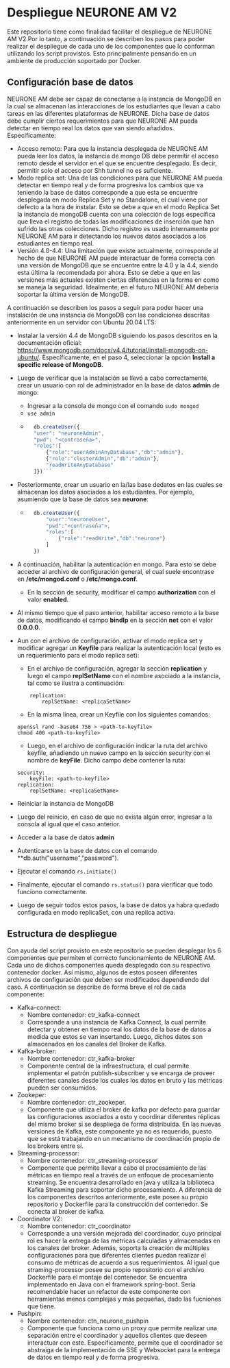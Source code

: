 # Despliegue NEURONE AM V2  

Este repositorio tiene como finalidad facilitar el despliegue de NEURONE AM V2.Por lo tanto, a continuación se describen los pasos para poder realizar el despliegue de cada uno de los componentes que lo conforman utilizando los script provistos. Esto principalmente pensando en un ambiente de producción soportado por Docker.



## Configuración base de datos

NEURONE AM debe ser capaz de conectarse a la instancia de MongoDB en la cual se almacenan las interacciones de los estudiantes que llevan a cabo tareas en las diferentes plataformas de NEURONE. Dicha base de datos debe cumplir ciertos requerimientos para que NEURONE AM pueda detectar en tiempo real los datos que van siendo añadidos. Específicamente:

- Acceso remoto: Para que la instancia desplegada de NEURONE AM pueda leer los datos, la instancia de mongo DB debe permitir el acceso remoto desde el servidor en el que se encuentre desplegado. Es decir, permitir solo el acceso por Shh tunnel no es suficiente.
- Modo replica set: Una de las condiciones para que NEURONE AM pueda detectar en tiempo real y de forma progresiva los cambios que va teniendo la base de datos corresponde a que esta se encuentre desplegada en modo Replica Set y no Standalone, el cual viene por defecto a la hora de instalar. Esto se debe a que en el modo Replica Set la instancia de mongoDB cuenta con una colección de logs específica que lleva el registro de todas las modificaciones de inserción que han sufrido las otras colecciones. Dicho registro es usado internamente por NEURONE AM para ir detectando los nuevos datos asociados a los estudiantes en tiempo real.
- Versión 4.0-4.4: Una limitación que existe actualmente, corresponde al hecho de que NEURONE AM puede interactuar de forma correcta con una versión de MongoDB que se encuentre entre la 4.0 y la 4.4, siendo esta última la recomendada por ahora. Esto se debe a que en las versiones más actuales existen ciertas diferencias en la forma en como se maneja la seguridad. Idealmente, en el futuro NEURONE AM deberia soportar la última versión de MongoDB.


A continuación se describen los pasos a seguir para poder hacer una instalación de una instancia de MongoDB con las condiciones descritas anteriormente en un servidor con Ubuntu 20.04 LTS:

* Instalar la versión 4.4 de MongoDB siguiendo los pasos descritos en la documentación oficial: https://www.mongodb.com/docs/v4.4/tutorial/install-mongodb-on-ubuntu/. Específicamente, en el paso 4, seleccionar la opción **Install a specific release of MongoDB**.

* Luego de verificar que la instalación se llevó a cabo correctamente, crear un usuario con rol de administrador en la base de datos **admin** de mongo:
   * Ingresar a la consola de mongo con el comando ```sudo mongod ```
   * ```use admin```
   * ```javascript 
       db.createUser({
       "user": "neuroneAdmin",
       "pwd": "<contraseña>",
       "roles":[
           {"role":"userAdminAnyDatabase","db":"admin"},
           {"role":"clusterAdmin","db":"admin"},
           "readWriteAnyDatabase"
       ]})```
* Posteriormente, crear un usuario en la/las base dedatos en las cuales se almacenan los datos asociados a los estudiantes. Por ejemplo, asumiendo que la base de datos sea **neurone**:
   * ```javascript
       db.createUser({
           "user":"neuroneUser",
           "pwd":"<contraseña">,
           "roles":[
               {"role":"readWrite","db":"neurone"}
           ]
       })
       ```
* A continuación, habilitar la autenticación en mongo. Para esto se debe acceder al archivo de configuración general, el cual suele encontrase en **/etc/mongod.conf** o **/etc/mongo.conf**.
    * En la sección de security,  modificar el campo **authorization** con el valor **enabled**.
* Al mismo tiempo que el paso anterior, habilitar acceso remoto a la base de datos, modificando el campo **bindIp** en la sección **net** con el valor **0.0.0.0**.

* Aun con el archivo de configuración, activar el modo replica set y modificar agregar un **Keyfile** para realizar la autenticación local (esto es un requerimiento para el modo replica set):
    * En el archivo de configuración, agregar la sección **replication** y luego el campo **replSetName** con el nombre asociado a la instancia, tal como se ilustra a continuación:

    ```
        replication:
            replSetName: <replicaSetName>
    ```

    * En la misma línea, crear un Keyfile con los siguientes comandos: 
    ```
    openssl rand -base64 756 > <path-to-keyfile>
    chmod 400 <path-to-keyfile>

    ```
    * Luego, en el archivo de configuración indicar la ruta del archivo keyfile, añadiendo un nuevo campo en la sección security con el nombre de **keyFile**. Dicho campo debe contener la ruta:
    ```
    security:
        keyFile: <path-to-keyfile>
    replication:
        replSetName: <replicaSetName>
    ```
* Reiniciar la instancia de MongoDB
* Luego del reinicio, en caso de que no exista algún error, ingresar a la consola al igual que el caso anterior.
* Acceder a la base de datos **admin**
* Autenticarse en la base de datos con el comando **db.auth("username","password").
* Ejecutar el comando ```rs.initiate()```
* Finalmente, ejecutar el comando ```rs.status()``` para vierificar que todo funciono correctamente.
* Luego de seguir todos estos pasos, la base de datos ya habra quedado configurada en modo replicaSet, con una replica activa.



## Estructura de despliegue

Con ayuda del script provisto en este repositorio se pueden desplegar los 6 componentes que permiten el correcto funcionamiento de NEURONE AM. Cada uno de dichos componentes queda desplegado con su respectivo contenedor docker. Así mismo, algunos de estos poseen diferentes archivos de configuración que deben ser modificados dependiendo del caso. A continuación se describe de forma breve el rol de cada componente:

* Kafka-connect:
    * Nombre contenedor: ctr_kafka-connect
    * Corresponde a una instancia de Kafka Connect, la cual permite detectar y obtener en tiempo real los datos de la base de datos a medida que estos se van insertando. Luego, dichos datos son almacenados en los canales del Broker de Kafka.
* Kafka-broker: 
    * Nombre contenedor: ctr_kafka-broker
    * Componente central de la infraestructura, el cual permite implementar el patrón publish-subscriber y se encarga de proveer diferentes canales desde los cuales los datos en bruto y las métricas pueden ser consumidos.
* Zookeper:
    * Nombre contenedor: ctr_zookeper.
    * Componente que utiliza el broker de kafka por defecto para guardar las configuraciones asociados a esto y coordinar diferentes réplicas del mismo broker si se despliega de forma distribuida. En las nuevas versiones de Kafka, este componente ya no es requerido, puesto que se está trabajando en un mecanismo de coordinación propio de los brokers entre sí.
* Streaming-processor:
    * Nombre contenedor: ctr_streaming-processor
    * Componente que permite llevar a cabo el procesamiento de las métricas en tiempo real a través de un enfoque de procesamiento streaming. Se encuentra desarrollado en java y utiliza la biblioteca Kafka Streaming para soportar dicho procesamiento. A diferencia de los componentes descritos anteriormente, este posee su propio repositorio y Dockerfile para la construcción del contenedor. Se conecta al broker de kafka.
* Coordinator V2: 
    * Nombre contenedor: ctr_coordinator
    * Corresponde a una versión mejorada del coordinador, cuyo principal rol es hacer la entrega de las métricas calculadas y almacenadas en los canales del broker. Además, soporta la creación de múltiples configuraciones para que diferentes clientes puedan realizar el consumo de métricas de acuerdo a sus requerimientos. Al igual que straming-processor posee su propio repositorio con el archivo Dockerfile para el montaje del contenedor. Se encuentra implementado en Java con el framework spring-boot. Seria recomendable hacer un refactor de este componente con herramientas menos complejas y más pequeñas, dado las fucniones que tiene.
* Pushpin: 
    * Nombre contenedor:  ctn_neurone_pushpin
    * Componente que funciona como un proxy que permite realizar una separación entre el coordinador y aquellos clientes que deseen interactuar con este. Específicamente, permite que el coordinador se abstraiga de la implementación de SSE y Websocket para la entrega de datos en tiempo real y de forma progresiva.
